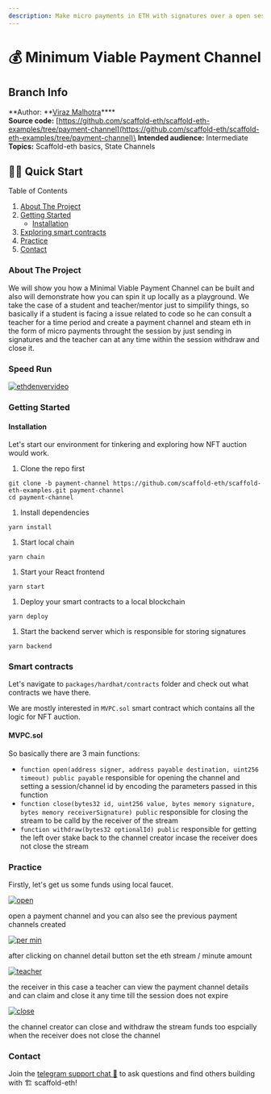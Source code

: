 ```yaml
---
description: Make micro payments in ETH with signatures over a open session
---
```


# 💰 Minimum Viable Payment Channel

## Branch Info

**Author: **[Viraz Malhotra](https://github.com/viraj124)****\
**Source code:** [https://github.com/scaffold-eth/scaffold-eth-examples/tree/payment-channel](https://github.com/scaffold-eth/scaffold-eth-examples/tree/payment-channel)\
**Intended audience:** Intermediate\
**Topics:** Scaffold-eth basics, State Channels

## 🏃‍♀️ Quick Start

Table of Contents

1. [About The Project](https://github.com/austintgriffith/scaffold-eth/tree/payment-channel#about-the-project)
2. [Getting Started](https://github.com/austintgriffith/scaffold-eth/tree/payment-channel#getting-started)
   * [Installation](https://github.com/austintgriffith/scaffold-eth/tree/payment-channel#installation)
3. [Exploring smart contracts](https://github.com/austintgriffith/scaffold-eth/tree/payment-channel#smart-contracts)
4. [Practice](https://github.com/austintgriffith/scaffold-eth/tree/payment-channel#practice)
5. [Contact](https://github.com/austintgriffith/scaffold-eth/tree/payment-channel#contact)

### About The Project

We will show you how a Minimal Viable Payment Channel can be built and also will demonstrate how you can spin it up locally as a playground. We take the case of a student and teacher/mentor just to simpilify things, so basically if a student is facing a issue related to code so he can consult a teacher for a time period and create a payment channel and steam eth in the form of micro payments throught the session by just sending in signatures and the teacher can at any time within the session withdraw and close it.

### Speed Run

[![ethdenvervideo](https://user-images.githubusercontent.com/28860442/121821835-6167a600-ccbd-11eb-8171-a0da0635827a.png)](https://youtu.be/hZDbrIICBQI)

### Getting Started

#### Installation

Let's start our environment for tinkering and exploring how NFT auction would work.

1. Clone the repo first

```
git clone -b payment-channel https://github.com/scaffold-eth/scaffold-eth-examples.git payment-channel
cd payment-channel
```

1. Install dependencies

```
yarn install
```

1. Start local chain

```
yarn chain
```

1. Start your React frontend

```
yarn start
```

1. Deploy your smart contracts to a local blockchain

```
yarn deploy
```

1. Start the backend server which is responsible for storing signatures

```
yarn backend
```

### Smart contracts

Let's navigate to `packages/hardhat/contracts` folder and check out what contracts we have there.

We are mostly interested in `MVPC.sol` smart contract which contains all the logic for NFT auction.

#### MVPC.sol

So basically there are 3 main functions:

* `function open(address signer, address payable destination, uint256 timeout) public payable` responsible for opening the channel and setting a session/channel id by encoding the parameters passed in this function
* `function close(bytes32 id, uint256 value, bytes memory signature, bytes memory receiverSignature) public` responsible for closing the stream to be calld by the receiver of the stream
* `function withdraw(bytes32 optionalId) public` responsible for getting the left over stake back to the channel creator incase the receiver does not close the stream

### Practice

Firstly, let's get us some funds using local faucet.

[![open](https://user-images.githubusercontent.com/26670962/121770624-f799b000-cb87-11eb-9eaf-060b2941cb5d.png)](https://user-images.githubusercontent.com/26670962/121770624-f799b000-cb87-11eb-9eaf-060b2941cb5d.png)

open a payment channel and you can also see the previous payment channels created

[![per min](https://user-images.githubusercontent.com/26670962/121770659-37609780-cb88-11eb-999d-fa5edbd1d488.png)](https://user-images.githubusercontent.com/26670962/121770659-37609780-cb88-11eb-999d-fa5edbd1d488.png)

after clicking on channel detail button set the eth stream / minute amount

[![teacher](https://user-images.githubusercontent.com/26670962/121770694-7abb0600-cb88-11eb-95ed-181289760f64.png)](https://user-images.githubusercontent.com/26670962/121770694-7abb0600-cb88-11eb-95ed-181289760f64.png)

the receiver in this case a teacher can view the payment channel details and can claim and close it any time till the session does not expire

[![close](https://user-images.githubusercontent.com/26670962/121770742-cb326380-cb88-11eb-88db-10d12569821c.png)](https://user-images.githubusercontent.com/26670962/121770742-cb326380-cb88-11eb-88db-10d12569821c.png)

the channel creator can close and withdraw the stream funds too espcially when the receiver does not close the channel

### Contact

Join the [telegram support chat 💬](https://t.me/joinchat/KByvmRe5wkR-8F\_zz6AjpA) to ask questions and find others building with 🏗 scaffold-eth!
